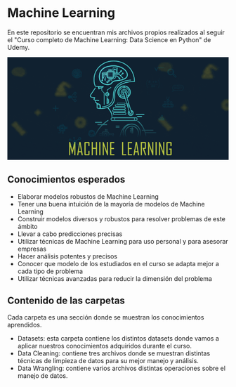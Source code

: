 # Machine Learning
En este repositorio se encuentran mis archivos propios realizados al seguir el "Curso completo de Machine Learning: Data Science en Python" de Udemy.

![image](https://github.com/alexconejo/Machine-Learning/blob/main/1*LtjX9ze971QwTHa7GKO3pA.gif)

## Conocimientos esperados
* Elaborar modelos robustos de Machine Learning
* Tener una buena intuición de la mayoría de modelos de Machine Learning
* Construir modelos diversos y robustos para resolver problemas de este ámbito
* Llevar a cabo predicciones precisas
* Utilizar técnicas de Machine Learning para uso personal y para asesorar empresas
* Hacer análisis potentes y precisos
* Conocer que modelo de los estudiados en el curso se adapta mejor a cada tipo de problema
* Utilizar técnicas avanzadas para reducir la dimensión del problema

## Contenido de las carpetas
Cada carpeta es una sección donde se muestran los conocimientos aprendidos.
* Datasets: esta carpeta contiene los distintos datasets donde vamos a aplicar nuestros conocimientos adquiridos durante el curso.
* Data Cleaning: contiene tres archivos donde se muestran distintas técnicas de limpieza de datos para su mejor manejo y análisis.
* Data Wrangling: contiene varios archivos distintas operaciones sobre el manejo de datos.
